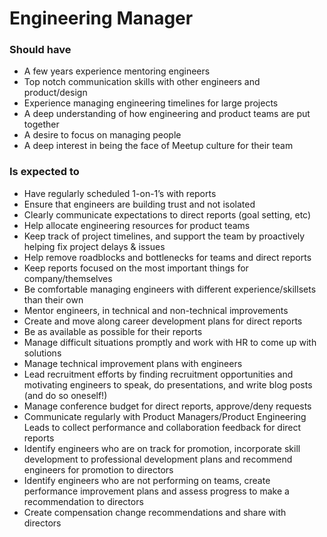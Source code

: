 Engineering Manager
===================

### Should have
* A few years experience mentoring engineers
* Top notch communication skills with other engineers and product/design
* Experience managing engineering timelines for large projects
* A deep understanding of how engineering and product teams are put together
* A desire to focus on managing people
* A deep interest in being the face of Meetup culture for their team

### Is expected to
* Have regularly scheduled 1-on-1’s with reports
* Ensure that engineers are building trust and not isolated
* Clearly communicate expectations to direct reports (goal setting, etc)
* Help allocate engineering resources for product teams
* Keep track of project timelines, and support the team by proactively helping fix project delays & issues
* Help remove roadblocks and bottlenecks for teams and direct reports
* Keep reports focused on the most important things for company/themselves
* Be comfortable managing engineers with different experience/skillsets than their own
* Mentor engineers, in technical and non-technical improvements
* Create and move along career development plans for direct reports
* Be as available as possible for their reports
* Manage difficult situations promptly and work with HR to come up with solutions
* Manage technical improvement plans with engineers
* Lead recruitment efforts by finding recruitment opportunities and motivating engineers to speak, do presentations, and write blog posts (and do so oneself!)
* Manage conference budget for direct reports, approve/deny requests
* Communicate regularly with Product Managers/Product Engineering Leads to collect performance and collaboration feedback for direct reports
* Identify engineers who are on track for promotion, incorporate skill development to professional development plans and recommend engineers for promotion to directors
* Identify engineers who are not performing on teams, create performance improvement plans and assess progress to make a recommendation to directors
* Create compensation change recommendations and share with directors
